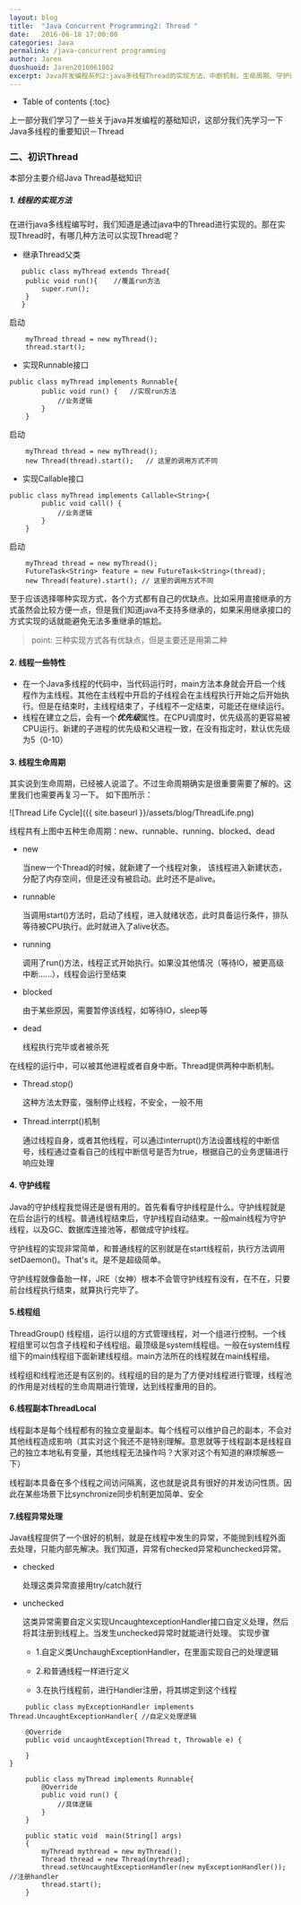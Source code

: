 ```yaml
---
layout: blog
title:  "Java Concurrent Programming2: Thread "
date:   2016-06-18 17:00:00
categories: Java
permalink: /java-concurrent programming
author: Jaren
duoshuoid: Jaren2016061802
excerpt: Java并发编程系列2:java多线程Thread的实现方法、中断机制、生命周期、守护进程等
---
```


* Table of contents
{:toc}



上一部分我们学习了一些关于java并发编程的基础知识，这部分我们先学习一下Java多线程的重要知识－Thread

###	二、初识Thread
 本部分主要介绍Java Thread基础知识

##### 1. 线程的实现方法

 在进行java多线程编写时，我们知道是通过java中的Thread进行实现的。那在实现Thread时，有哪几种方法可以实现Thread呢？

* 继承Thread父类
   
~~~
   public class myThread extends Thread{
   	public void run(){    //覆盖run方法
   		super.run();
   	}
   }
~~~
   
   启动
   
~~~
    myThread thread = new myThread();
    thread.start();
~~~
   
* 实现Runnable接口

~~~
public class myThread implements Runnable{
        public void run() {   //实现run方法
            //业务逻辑
        }
    }
~~~
	
   启动
   
~~~
    myThread thread = new myThread();
    new Thread(thread).start();   // 这里的调用方式不同
~~~


* 实现Callable接口
	
~~~
public class myThread implements Callable<String>{
        public void call() {
            //业务逻辑
        }
    }
~~~
    
  启动
   
~~~
	myThread thread = new myThread();
    FutureTask<String> feature = new FutureTask<String>(thread);
    new Thread(feature).start(); // 这里的调用方式不同
~~~

至于应该选择哪种实现方式，各个方式都有自己的优缺点。比如采用直接继承的方式虽然会比较方便一点，但是我们知道java不支持多继承的，如果采用继承接口的方式实现的话就能避免无法多重继承的尴尬。
 
>point: 三种实现方式各有优缺点，但是主要还是用第二种

#### 2. 线程一些特性

* 在一个Java多线程的代码中，当代码运行时，main方法本身就会开启一个线程作为主线程。其他在主线程中开启的子线程会在主线程执行开始之后开始执行。但是在结束时，主线程结束了，子线程不一定结束，可能还在继续运行。
* 线程在建立之后，会有一个***优先级***属性。在CPU调度时，优先级高的更容易被CPU运行。新建的子进程的优先级和父进程一致，在没有指定时，默认优先级为5（0-10） 

#### 3. 线程生命周期

其实说到生命周期，已经被人说滥了。不过生命周期确实是很重要需要了解的。这里我们也需要再复习一下。
如下图所示：

![Thread Life Cycle]({{ site.baseurl }}/assets/blog/ThreadLife.png)

线程共有上图中五种生命周期：new、runnable、running、blocked、dead

* new

	当new一个Thread的时候，就新建了一个线程对象， 该线程进入新建状态，分配了内存空间，但是还没有被启动。此时还不是alive。

* runnable

	当调用start()方法时，启动了线程，进入就绪状态，此时具备运行条件，排队等待被CPU执行。此时就进入了alive状态。

* running

	调用了run()方法，线程正式开始执行。如果没其他情况（等待IO，被更高级中断……），线程会运行至结束

* blocked

	由于某些原因，需要暂停该线程，如等待IO，sleep等

* dead

	线程执行完毕或者被杀死
	
在线程的运行中，可以被其他进程或者自身中断。Thread提供两种中断机制。

* Thread.stop()

	这种方法太野蛮，强制停止线程，不安全，一般不用

* Thread.interrpt()机制

	通过线程自身，或者其他线程，可以通过interrupt()方法设置线程的中断信号，线程通过查看自己的线程中断信号是否为true，根据自己的业务逻辑进行响应处理
	
	
	
#### 4. 守护线程

Java的守护线程我觉得还是很有用的。首先看看守护线程是什么。守护线程就是在后台运行的线程。普通线程结束后，守护线程自动结束。一般main线程为守护线程，以及GC、数据库连接池等，都做成守护线程。

守护线程的实现非常简单，和普通线程的区别就是在start线程前，执行方法调用setDaemon()。That's it。是不是超级简单。

守护线程就像备胎一样，JRE（女神）根本不会管守护线程有没有，在不在，只要前台线程执行结束，就算执行完毕了。

#### 5.线程组

ThreadGroup() 线程组，运行以组的方式管理线程，对一个组进行控制。一个线程组里可以包含子线程和子线程组。最顶级是system线程组。一般在system线程组下的main线程组下面新建线程组。main方法所在的线程就在main线程组。

线程组和线程池还是有区别的。线程组的目的是为了方便对线程进行管理，线程池的作用是对线程的生命周期进行管理，达到线程重用的目的。

#### 6.线程副本ThreadLocal

线程副本是每个线程都有的独立变量副本。每个线程可以维护自己的副本，不会对其他线程造成影响（其实对这个我还不是特别理解。意思就等于线程副本是线程自己的独立本地私有变量，其他线程无法操作吗？大家对这个有知道的麻烦解惑一下）

线程副本具备在多个线程之间访问隔离，这也就是说具有很好的并发访问性质。因此在某些场景下比synchronize同步机制更加简单、安全

#### 7.线程异常处理

Java线程提供了一个很好的机制，就是在线程中发生的异常，不能抛到线程外面去处理，只能内部先解决。我们知道，异常有checked异常和unchecked异常。

* checked

	处理这类异常直接用try/catch就行

* unchecked

	这类异常需要自定义实现UncaughtexceptionHandler接口自定义处理，然后将其注册到线程上。当发生unchecked异常时就能进行处理。
	实现步骤
	
	* 1.自定义类UnchaughExceptionHandler，在里面实现自己的处理逻辑
	
	* 2.和普通线程一样进行定义
	
	* 3.在执行线程前，进行Handler注册，将其绑定到这个线程
	
	
	
~~~
	public class myExceptionHandler implements Thread.UncaughtExceptionHandler{ //自定义处理逻辑
    
    @Override
    public void uncaughtException(Thread t, Throwable e) {
        
    }
}
    
    public class myThread implements Runnable{
        @Override
        public void run() {
            //具体逻辑
        }
    }
    
    public static void  main(String[] args)
    {
        myThread mythread = new myThread();
        Thread thread = new Thread(mythread);
        thread.setUncaughtExceptionHandler(new myExceptionHandler());   //注册handler
        thread.start();
    }
~~~	 